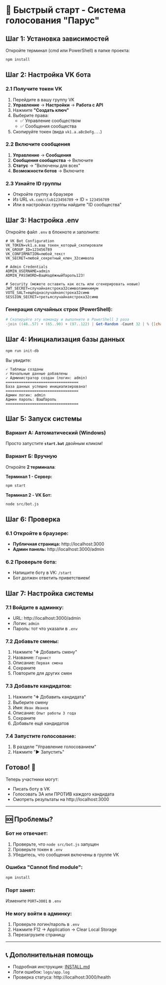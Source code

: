 # 🚀 Быстрый старт - Система голосования "Парус"

## Шаг 1: Установка зависимостей

Откройте терминал (cmd или PowerShell) в папке проекта:

```bash
npm install
```

## Шаг 2: Настройка VK бота

### 2.1 Получите токен VK

1. Перейдите в вашу группу VK
2. **Управление** → **Настройки** → **Работа с API**
3. Нажмите **"Создать ключ"**
4. Выберите права:
   - ✅ Управление сообществом
   - ✅ Сообщения сообщества
5. Скопируйте токен (вида `vk1.a.aBcDeFg...`)

### 2.2 Включите сообщения

1. **Управление** → **Сообщения**
2. **Сообщения сообщества** → Включите
3. **Статус** → "Включены для всех"
4. **Возможности ботов** → Включите

### 2.3 Узнайте ID группы

- Откройте группу в браузере
- Из URL `vk.com/club123456789` → ID = `123456789`
- Или в настройках группы найдите "ID сообщества"

## Шаг 3: Настройка .env

Откройте файл `.env` в блокноте и заполните:

```env
# VK Bot Configuration
VK_TOKEN=vk1.a.ваш_токен_который_скопировали
VK_GROUP_ID=123456789
VK_CONFIRMATION=любой_текст
VK_SECRET=любой_секретный_ключ_32символа

# Admin Credentials
ADMIN_USERNAME=admin
ADMIN_PASSWORD=ВашНадёжныйПароль123!

# Security (можете оставить как есть или сгенерировать новые)
JWT_SECRET=случайнаястрока32символаминимум
VOTE_SALT=ещёоднаслучайнаястрока32симв
SESSION_SECRET=третьяслучайнаястрока32симв
```

### Генерация случайных строк (PowerShell):

```powershell
# Скопируйте эту команду и выполните в PowerShell 3 раза
-join ((48..57) + (65..90) + (97..122) | Get-Random -Count 32 | % {[char]$_})
```

## Шаг 4: Инициализация базы данных

```bash
npm run init-db
```

Вы увидите:
```
✓ Таблицы созданы
✓ Начальные данные добавлены
✓ Администратор создан (логин: admin)
=================================
База данных успешно инициализирована!
=================================
Админ логин: admin
Админ пароль: ВашПароль
=================================
```

## Шаг 5: Запуск системы

### Вариант А: Автоматический (Windows)

Просто запустите **`start.bat`** двойным кликом!

### Вариант Б: Вручную

Откройте **2 терминала**:

**Терминал 1 - Сервер:**
```bash
npm start
```

**Терминал 2 - VK Бот:**
```bash
node src/bot.js
```

## Шаг 6: Проверка

### 6.1 Откройте в браузере:
- **Публичная страница:** http://localhost:3000
- **Админ панель:** http://localhost:3000/admin

### 6.2 Проверьте бота:
- Напишите боту в VK: `/start`
- Бот должен ответить приветствием!

## Шаг 7: Настройка системы

### 7.1 Войдите в админку:
- URL: http://localhost:3000/admin
- Логин: `admin`
- Пароль: тот что указали в `.env`

### 7.2 Добавьте смены:
1. Нажмите "➕ Добавить смену"
2. Название: `Горнист`
3. Описание: `Первая смена`
4. Сохраните
5. Повторите для других смен

### 7.3 Добавьте кандидатов:
1. Нажмите "➕ Добавить кандидата"
2. Выберите смену
3. Имя: `Иван Иванов`
4. Описание: `Опыт работы 3 года`
5. Сохраните
6. Добавьте ещё кандидатов

### 7.4 Запустите голосование:
1. В разделе "Управление голосованием"
2. Нажмите "▶️ Запустить"

## Готово! 🎉

Теперь участники могут:
- Писать боту в VK
- Голосовать ЗА или ПРОТИВ каждого кандидата
- Смотреть результаты на http://localhost:3000

---

## 🆘 Проблемы?

### Бот не отвечает:
1. Проверьте, что `node src/bot.js` запущен
2. Проверьте токен в `.env`
3. Убедитесь, что сообщения включены в группе VK

### Ошибка "Cannot find module":
```bash
npm install
```

### Порт занят:
Измените `PORT=3001` в `.env`

### Не могу войти в админку:
1. Проверьте логин/пароль в `.env`
2. Нажмите F12 → Application → Clear Local Storage
3. Перезагрузите страницу

---

## 📞 Дополнительная помощь

- Подробная инструкция: [INSTALL.md](INSTALL.md)
- Логи ошибок: `logs/app.log`
- Проверка статуса: http://localhost:3000/health
